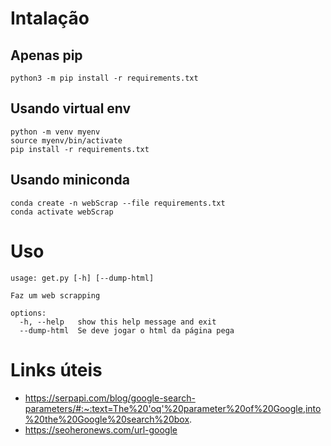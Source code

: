 # Intalação
## Apenas pip
```shell
python3 -m pip install -r requirements.txt
```

## Usando virtual env
```shell
python -m venv myenv
source myenv/bin/activate
pip install -r requirements.txt
```

## Usando miniconda
```shell
conda create -n webScrap --file requirements.txt
conda activate webScrap
```

# Uso
```shell
usage: get.py [-h] [--dump-html]

Faz um web scrapping

options:
  -h, --help   show this help message and exit
  --dump-html  Se deve jogar o html da página pega
```


# Links úteis
- https://serpapi.com/blog/google-search-parameters/#:~:text=The%20'oq'%20parameter%20of%20Google,into%20the%20Google%20search%20box.
- https://seoheronews.com/url-google
